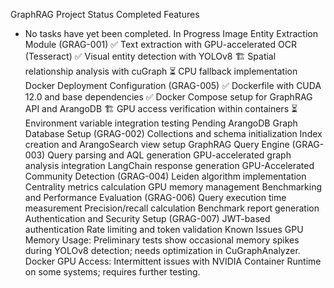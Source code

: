 GraphRAG Project Status
Completed Features
- No tasks have yet been completed.
In Progress
Image Entity Extraction Module (GRAG-001)
✅ Text extraction with GPU-accelerated OCR (Tesseract)
✅ Visual entity detection with YOLOv8
🏗️ Spatial relationship analysis with cuGraph
⏳ CPU fallback implementation
Docker Deployment Configuration (GRAG-005)
✅ Dockerfile with CUDA 12.0 and base dependencies
✅ Docker Compose setup for GraphRAG API and ArangoDB
🏗️ GPU access verification within containers
⏳ Environment variable integration testing
Pending
ArangoDB Graph Database Setup (GRAG-002)
Collections and schema initialization
Index creation and ArangoSearch view setup
GraphRAG Query Engine (GRAG-003)
Query parsing and AQL generation
GPU-accelerated graph analysis integration
LangChain response generation
GPU-Accelerated Community Detection (GRAG-004)
Leiden algorithm implementation
Centrality metrics calculation
GPU memory management
Benchmarking and Performance Evaluation (GRAG-006)
Query execution time measurement
Precision/recall calculation
Benchmark report generation
Authentication and Security Setup (GRAG-007)
JWT-based authentication
Rate limiting and token validation
Known Issues
GPU Memory Usage: Preliminary tests show occasional memory spikes during YOLOv8 detection; needs optimization in CuGraphAnalyzer.
Docker GPU Access: Intermittent issues with NVIDIA Container Runtime on some systems; requires further testing.